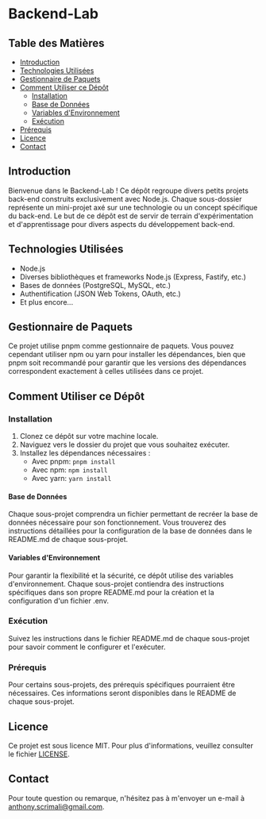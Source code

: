 # Backend-Lab

## Table des Matières
- [Introduction](#introduction)
- [Technologies Utilisées](#technologies-utilisées)
- [Gestionnaire de Paquets](#gestionnaire-de-paquets)
- [Comment Utiliser ce Dépôt](#comment-utiliser-ce-dépôt)
  - [Installation](#installation)
  - [Base de Données](#base-de-données)
  - [Variables d'Environnement](#variables-denvironnement)
  - [Exécution](#exécution)
- [Prérequis](#prérequis)
- [Licence](#licence)
- [Contact](#Contact)

## Introduction
Bienvenue dans le Backend-Lab ! Ce dépôt regroupe divers petits projets back-end construits exclusivement avec Node.js. Chaque sous-dossier représente un mini-projet axé sur une technologie ou un concept spécifique du back-end. Le but de ce dépôt est de servir de terrain d'expérimentation et d'apprentissage pour divers aspects du développement back-end.

## Technologies Utilisées
- Node.js
- Diverses bibliothèques et frameworks Node.js (Express, Fastify, etc.)
- Bases de données (PostgreSQL, MySQL, etc.)
- Authentification (JSON Web Tokens, OAuth, etc.)
- Et plus encore...

## Gestionnaire de Paquets
Ce projet utilise pnpm comme gestionnaire de paquets. Vous pouvez cependant utiliser npm ou yarn pour installer les dépendances, bien que pnpm soit recommandé pour garantir que les versions des dépendances correspondent exactement à celles utilisées dans ce projet.

## Comment Utiliser ce Dépôt

### Installation

1. Clonez ce dépôt sur votre machine locale.
2. Naviguez vers le dossier du projet que vous souhaitez exécuter.
3. Installez les dépendances nécessaires :
    - Avec pnpm: `pnpm install`
    - Avec npm: `npm install`
    - Avec yarn: `yarn install`

#### Base de Données
Chaque sous-projet comprendra un fichier permettant de recréer la base de données nécessaire pour son fonctionnement. Vous trouverez des instructions détaillées pour la configuration de la base de données dans le README.md de chaque sous-projet.

#### Variables d'Environnement
Pour garantir la flexibilité et la sécurité, ce dépôt utilise des variables d'environnement. Chaque sous-projet contiendra des instructions spécifiques dans son propre README.md pour la création et la configuration d'un fichier .env.

### Exécution
Suivez les instructions dans le fichier README.md de chaque sous-projet pour savoir comment le configurer et l'exécuter.

### Prérequis
Pour certains sous-projets, des prérequis spécifiques pourraient être nécessaires. Ces informations seront disponibles dans le README de chaque sous-projet.

## Licence
Ce projet est sous licence MIT. Pour plus d'informations, veuillez consulter le fichier [LICENSE](LICENSE).

## Contact
Pour toute question ou remarque, n'hésitez pas à m'envoyer un e-mail à [anthony.scrimali@gmail.com](mailto:anthony.scrimali@gmail.com).
